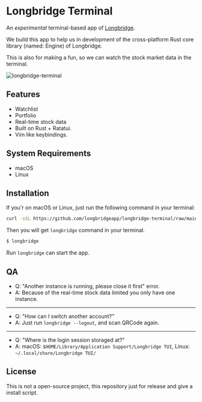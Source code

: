 # Longbridge Terminal

An _experimental_ terminal-based app of [Longbridge](https://longportapp.com).

We build this app to help us in development of the cross-platform Rust core library (named: Engine) of Longbridge.

This is also for making a fun, so we can watch the stock market data in the terminal.

![longbridge-terminal](https://github.com/longbridgeapp/longbridge-terminal/assets/5518/49c93838-852e-4127-8377-f49876923069)

## Features

- Watchlist
- Portfolio
- Real-time stock data
- Built on Rust + Ratatui.
- Vim like keybindings.

## System Requirements

- macOS
- Linux

## Installation

If you'r on macOS or Linux, just run the following command in your terminal:

```bash
curl -sSL https://github.com/longbridgeapp/longbridge-terminal/raw/main/install | sh
```

Then you will get `longbridge` command in your terminal.

```bash
$ longbridge
```

Run `longbridge` can start the app.

## QA

- Q: "Another instance is running, please close it first" error.
- A: Because of the real-time stock data limited you only have one instance.

---

- Q: "How can I switch another account?"
- A: Just run `longbridge --logout`, and scan QRCode again.

---

- Q: "Where is the login session storaged at?"
- A: macOS: `$HOME/Library/Application Support/Longbridge TUI`, Linux: `~/.local/share/Longbridge TUI/`

## License

This is not a open-source project, this repository just for release and give a install script.

